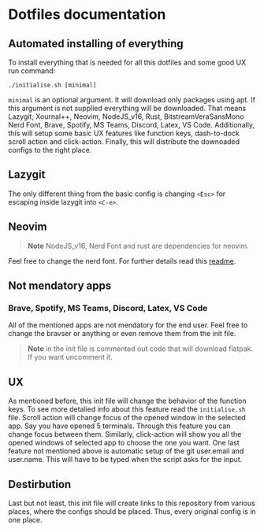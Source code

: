 # Dotfiles documentation

## Automated installing of everything

To install everything that is needed for all this dotfiles and some good UX run command:

```
./initialise.sh [minimal]
```

`minimal` is an optional argument. It will download only packages using apt. If this argument is not supplied everything will be downloaded.
That means Lazygit, Xournal++, Neovim, NodeJS_v16, Rust, BitstreamVeraSansMono Nerd Font, Brave, Spotify, MS Teams, Discord, Latex, VS Code.
Additionally, this will setup some basic UX features like function keys, dash-to-dock scroll action and click-action.
Finally, this will distribute the downoaded configs to the right place.

## Lazygit

The only different thing from the basic config is changing `<Esc>` for escaping inside lazygit into `<C-e>`.

## Neovim
>**Note** NodeJS_v16, Nerd Font and rust are dependencies for neovim.

Feel free to change the nerd font. For further details read this [readme](https://github.com/Fildo7525/nvim/blob/master/README.md).

## Not mendatory apps

### Brave, Spotify, MS Teams, Discord, Latex, VS Code

All of the mentioned apps are not mendatory for the end user.
Feel free to change the bravser or anything or even remove them from the init file.

>**Note** in the init file is commented out code that will download flatpak. If you want uncomment it.

## UX

As mentioned before, this init file will change the behavior of the function keys. To see more detalied info about this feature read the `initialise.sh` file.
Scroll action will change focus of the opened window in the selected app. Say you have opened 5 terminals. Through this feature you can change focus between them.
Similarly, click-action will show you all the opened windows of selected app to choose the one you want.
One last feature not mentioned above is automatic setup of the git user.email and user.name. This will have to be typed when the script asks for the input.

## Destirbution

Last but not least, this init file will create links to this repository from various places, where the configs should be placed.
Thus, every original config is in one place.

